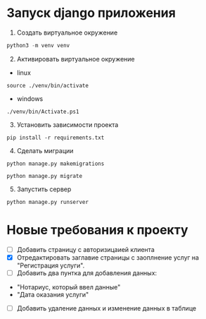 # Запуск django приложения

1. Создать виртуальное окружение

```python
python3 -m venv venv
```

2. Активировать виртуальное окружение

- linux

```
source ./venv/bin/activate
```

- windows

```
./venv/bin/Activate.ps1
```

3. Установить зависимости проекта

```
pip install -r requirements.txt
```

4. Сделать миграции

```
python manage.py makemigrations

python manage.py migrate
```

5. Запустить сервер

```
python manage.py runserver
```

# Новые требования к проекту

- [ ] Добавить страницу с авторизицаией клиента
- [x] Отредактировать заглавие страницы с заоплнение услуг на "Регистрация услуги".
- [ ] Добавить два пунтка для добавления данных:
- "Нотариус, который ввел данные"
- "Дата оказания услуги"
- [ ] Добавить удаление данных и изменение данных в таблице